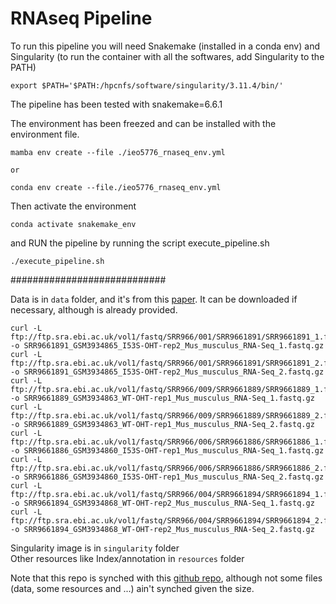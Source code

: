 # RNAseq Pipeline

To run this pipeline you will need Snakemake (installed in a conda env) and Singularity (to run the container with all the softwares, add Singularity to the PATH)

```
export $PATH='$PATH:/hpcnfs/software/singularity/3.11.4/bin/'
```

The pipeline has been tested with snakemake=6.6.1

The environment has been freezed and can be installed with the environment file.

```
mamba env create --file ./ieo5776_rnaseq_env.yml

or

conda env create --file./ieo5776_rnaseq_env.yml

```

Then activate the environment

```
conda activate snakemake_env
```

and RUN the pipeline by running the script execute_pipeline.sh

```
./execute_pipeline.sh
```

############################

Data is in `data` folder, and it's from this [paper](https://www.sciencedirect.com/science/article/pii/S1097276519308901?via%3Dihub#app2). It can be downloaded if necessary, although is already provided.

```
curl -L ftp://ftp.sra.ebi.ac.uk/vol1/fastq/SRR966/001/SRR9661891/SRR9661891_1.fastq.gz -o SRR9661891_GSM3934865_I53S-OHT-rep2_Mus_musculus_RNA-Seq_1.fastq.gz
curl -L ftp://ftp.sra.ebi.ac.uk/vol1/fastq/SRR966/001/SRR9661891/SRR9661891_2.fastq.gz -o SRR9661891_GSM3934865_I53S-OHT-rep2_Mus_musculus_RNA-Seq_2.fastq.gz
curl -L ftp://ftp.sra.ebi.ac.uk/vol1/fastq/SRR966/009/SRR9661889/SRR9661889_1.fastq.gz -o SRR9661889_GSM3934863_WT-OHT-rep1_Mus_musculus_RNA-Seq_1.fastq.gz
curl -L ftp://ftp.sra.ebi.ac.uk/vol1/fastq/SRR966/009/SRR9661889/SRR9661889_2.fastq.gz -o SRR9661889_GSM3934863_WT-OHT-rep1_Mus_musculus_RNA-Seq_2.fastq.gz
curl -L ftp://ftp.sra.ebi.ac.uk/vol1/fastq/SRR966/006/SRR9661886/SRR9661886_1.fastq.gz -o SRR9661886_GSM3934860_I53S-OHT-rep1_Mus_musculus_RNA-Seq_1.fastq.gz
curl -L ftp://ftp.sra.ebi.ac.uk/vol1/fastq/SRR966/006/SRR9661886/SRR9661886_2.fastq.gz -o SRR9661886_GSM3934860_I53S-OHT-rep1_Mus_musculus_RNA-Seq_2.fastq.gz
curl -L ftp://ftp.sra.ebi.ac.uk/vol1/fastq/SRR966/004/SRR9661894/SRR9661894_1.fastq.gz -o SRR9661894_GSM3934868_WT-OHT-rep2_Mus_musculus_RNA-Seq_1.fastq.gz
curl -L ftp://ftp.sra.ebi.ac.uk/vol1/fastq/SRR966/004/SRR9661894/SRR9661894_2.fastq.gz -o SRR9661894_GSM3934868_WT-OHT-rep2_Mus_musculus_RNA-Seq_2.fastq.gz
```  
Singularity image is in `singularity` folder  
Other resources like Index/annotation in `resources` folder  


Note that this repo is synched with this [github repo](https://github.com/AndreaMariani-AM/test_HPC_rnaseq), although not some files (data, some resources and ...) ain't synched given the size.
